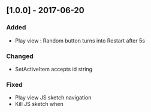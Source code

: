 
## [1.0.0] - 2017-06-20
### Added
- Play view : Random button turns into Restart after 5s 

### Changed
- SetActiveItem accepts id string

### Fixed
- Play view JS sketch navigation
- Kill JS sketch when